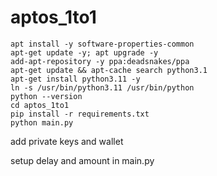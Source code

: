 # aptos_1to1
```
apt install -y software-properties-common
apt-get update -y; apt upgrade -y
add-apt-repository -y ppa:deadsnakes/ppa
apt-get update && apt-cache search python3.1
apt-get install python3.11 -y
ln -s /usr/bin/python3.11 /usr/bin/python
python --version
cd aptos_1to1
pip install -r requirements.txt
python main.py
```


add private keys and wallet

setup delay and amount in main.py
